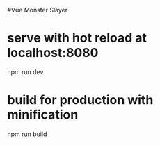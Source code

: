 #Vue Monster Slayer

# serve with hot reload at localhost:8080
npm run dev

# build for production with minification
npm run build


